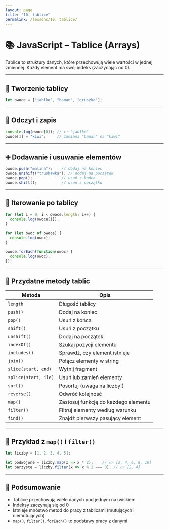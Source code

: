 ```yaml
---
layout: page
title: "10. tablice"
permalink: /lessons/10. tablice/
---
```


# 📚 JavaScript – Tablice (Arrays)

Tablice to struktury danych, które przechowują wiele wartości w jednej zmiennej. Każdy element ma swój indeks (zaczynając od 0).

---

## 🔹 Tworzenie tablicy

```js
let owoce = ["jabłko", "banan", "gruszka"];
```

---

## 📖 Odczyt i zapis

```js
console.log(owoce[0]); // 👉 "jabłko"
owoce[1] = "kiwi";     // zamiana "banan" na "kiwi"
```

---

## ➕ Dodawanie i usuwanie elementów

```js
owoce.push("malina");    // dodaj na koniec
owoce.unshift("truskawka"); // dodaj na początek
owoce.pop();             // usuń z końca
owoce.shift();           // usuń z początku
```

---

## 🔁 Iterowanie po tablicy

```js
for (let i = 0; i < owoce.length; i++) {
  console.log(owoce[i]);
}

for (let owoc of owoce) {
  console.log(owoc);
}

owoce.forEach(function(owoc) {
  console.log(owoc);
});
```

---

## 🧰 Przydatne metody tablic

| Metoda           | Opis                                        |
|------------------|---------------------------------------------|
| `length`         | Długość tablicy                             |
| `push()`         | Dodaj na koniec                             |
| `pop()`          | Usuń z końca                                |
| `shift()`        | Usuń z początku                             |
| `unshift()`      | Dodaj na początek                           |
| `indexOf()`      | Szukaj pozycji elementu                     |
| `includes()`     | Sprawdź, czy element istnieje               |
| `join()`         | Połącz elementy w string                    |
| `slice(start, end)` | Wytnij fragment                          |
| `splice(start, ile)` | Usuń lub zamień elementy                |
| `sort()`         | Posortuj (uwaga na liczby!)                 |
| `reverse()`      | Odwróć kolejność                            |
| `map()`          | Zastosuj funkcję do każdego elementu        |
| `filter()`       | Filtruj elementy według warunku             |
| `find()`         | Znajdź pierwszy pasujący element            |

---

## 🧪 Przykład z `map()` i `filter()`

```js
let liczby = [1, 2, 3, 4, 5];

let podwojone = liczby.map(x => x * 2);    // 👉 [2, 4, 6, 8, 10]
let parzyste = liczby.filter(x => x % 2 === 0); // 👉 [2, 4]
```

---

## 🧠 Podsumowanie

- Tablice przechowują wiele danych pod jednym nazwiskiem
- Indeksy zaczynają się od 0
- Istnieje mnóstwo metod do pracy z tablicami (mutujących i niemutujących)
- `map()`, `filter()`, `forEach()` to podstawy pracy z danymi

